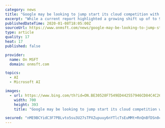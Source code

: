 ```yaml
---
category: news
title: "Google may be looking to jump start its cloud competition with Salesforce acquisition"
excerpt: "While a current report highlighted a growing shift up of to 97% of businesses polled planning to deploy Microsoft Azure over AWS and GCP in the near future ... SaaS growth and customer base paired with its own advances in machine learning and AI. For Salesforce, the acquisition would come as a mixed bag where the company could secure additional ..."
publishedDateTime: 2020-01-08T18:05:00Z
sourceUrl: https://www.onmsft.com/news/google-may-be-looking-to-jump-start-its-cloud-competition-with-salesforce-acquisition
type: article
quality: 17
heat: 17
published: false

provider:
  name: On MSFT
  domain: onmsft.com

topics:
  - AI
  - Microsoft AI

images:
  - url: https://www.bing.com/th?id=ON.BE30528F7549ED442557946CD84C4C26
    width: 700
    height: 393
    title: "Google may be looking to jump start its cloud competition with Salesforce acquisition"

secured: "nME9BCYidC3F7PBLvto5su3U27sTPXZupuuy6nYTlcTsEuMMt+RnQnBfDSn0cxEpSVked8skYWwhKy4hGW1ASDJVfgcdsBGjrDCt3YEQLOOlio0IRtJJ81uOQX6tyH5UCuCyb8RqoZoST9QFUSCgzxJrChIHSxspL45DfTzLc0MlVSvgxMwzq5CMNpVqC9l4fl0s/84584Keh6fXZxz4YfkXcuL/UL2d+CgKKf6PployuVV0yFtk6if2LyKcDvEnDnuybD+rGU9TS1G8qcVs6A==;Ja2A/taKqcbOD9OOAcySdg=="
---
```



